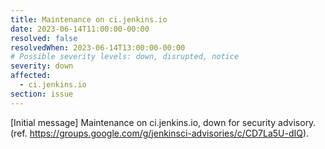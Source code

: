 ```yaml
---
title: Maintenance on ci.jenkins.io
date: 2023-06-14T11:00:00-00:00
resolved: false
resolvedWhen: 2023-06-14T13:00:00-00:00
# Possible severity levels: down, disrupted, notice
severity: down
affected:
  - ci.jenkins.io
section: issue
---
```


<!--
[Final message]
The maintenance is ended.

-->

[Initial message]
Maintenance on ci.jenkins.io, down for security advisory. (ref. <https://groups.google.com/g/jenkinsci-advisories/c/CD7La5U-dIQ>).
